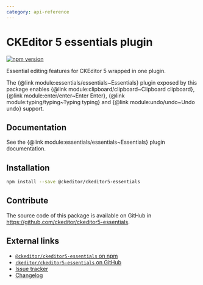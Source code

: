 ```yaml
---
category: api-reference
---
```


# CKEditor 5 essentials plugin

[![npm version](https://badge.fury.io/js/%40ckeditor%2Fckeditor5-essentials.svg)](https://www.npmjs.com/package/@ckeditor/ckeditor5-essentials)

Essential editing features for CKEditor 5 wrapped in one plugin.

The {@link module:essentials/essentials~Essentials} plugin exposed by this package enables {@link module:clipboard/clipboard~Clipboard clipboard}, {@link module:enter/enter~Enter Enter}, {@link module:typing/typing~Typing typing} and {@link module:undo/undo~Undo undo} support.

## Documentation

See the {@link module:essentials/essentials~Essentials} plugin documentation.

## Installation

```bash
npm install --save @ckeditor/ckeditor5-essentials
```

## Contribute

The source code of this package is available on GitHub in https://github.com/ckeditor/ckeditor5-essentials.

## External links

* [`@ckeditor/ckeditor5-essentials` on npm](https://www.npmjs.com/package/@ckeditor/ckeditor5-essentials)
* [`ckeditor/ckeditor5-essentials` on GitHub](https://github.com/ckeditor/ckeditor5-essentials)
* [Issue tracker](https://github.com/ckeditor/ckeditor5-essentials/issues)
* [Changelog](https://github.com/ckeditor/ckeditor5-essentials/blob/master/CHANGELOG.md)
